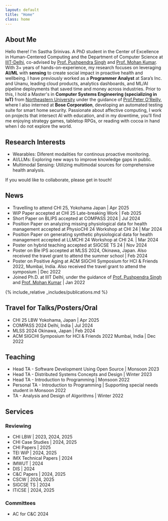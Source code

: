 ```yaml
---
layout: default
title: "Home"
class: home
---
```


## About Me

Hello there! I'm Sastha Srinivas. A PhD student in the Center of Excellence in Human-Centered Computing and the Department of Computer Science at [IIIT-Delhi](https://iiitd.ac.in/), co-advised by [Prof. Pushpendra Singh](https://www.iiitd.ac.in/pushpendra) and [Prof. Mohan Kumar](https://www.rit.edu/directory/mjkvcs-mohan-kumar). With 3+ years of hands-on-experience, my research focuses on leveraging **AI/ML** with **sensing** to create social impact in proactive health and wellbeing. I have previously worked as a **Programmer Analyst** at Sara’s Inc. and Unanu, leading cloud products, analytics dashboards, and ML/AI pipeline deployments that saved time and money across industries. Prior to this, I hold a Master's in **Computer Systems Engineering (specializing in IoT)** from [Northeastern University](https://catalog.northeastern.edu/graduate/engineering/multidisciplinary/cyber-physical-systems-ms/) under the guidance of [Prof.Peter O'Reilly](https://coe.northeastern.edu/people/oreilly-peter/), where I also interned at **Bose Corporation**, developing an automated testing suite for smart home security. Passionate about affective computing, I work on projects that intersect AI with education, and in my downtime, you’ll find me enjoying strategy games, tabletop RPGs, or reading with cocoa in hand when I do not explore the world.

## Research Interests
*   Wearables: Diferent modalities for continous proactive monitoring.
*   AI/LLMs: Exploring new ways to improve knowledge gaps in public.
*   Multimodal Sensing: Utilizing multimodal sources for comprehensive health analysis.

If you would like to collaborate, please get in touch!

## News
*   Travelling to attend CHI 25, Yokohama Japan | Apr 2025
*   WiP Paper accepted at CHI 25 Late-breaking Work | Feb 2025
*   Short Paper on BLIPS accepted at COMPASS 2024 | Jul 2024
*   Position Paper on analyzing missing physiological data for health management accepted at PhysioCHI 24 Workshop at CHI 24 | Mar 2024
*   Position Paper on generating synthetic physiological data for health management accepted at LLMCHI 24 Workshop at CHI 24. | Mar 2024
*   Poster on hybrid teaching accepted at SIGCSE TS 24 | Nov 2024
*   Poster on Ble IPS accepted at MLSS 2024, Okinawa, Japan. Also received the travel grant to attend the summer school | Feb 2024
*   Poster on Positive Aging at ACM SIGCHI Symposium for HCI & Friends 2022, Mumbai, India. Also received the travel grant to attend the symposium | Dec 2022
*   Joined Ph.D. at IIIT Delhi, under the guidance of [Prof. Pushpendra Singh](https://www.iiitd.ac.in/pushpendra) and [Prof. Mohan Kumar](https://www.rit.edu/directory/mjkvcs-mohan-kumar) | Jan 2022

{% include_relative _includes/publications.md %}

## Travel for Talks/Posters/Oral
*   CHI 25 LBW Yokohama, Japan | Apr 2025
*   COMPASS 2024 Delhi, India | Jul 2024
*   MLSS 2024 Okinawa, Japan | Feb 2024
*   ACM SIGCHI Symposium for HCI & Friends 2022 Mumbai, India | Dec 2022

## Teaching
*   Head TA - Software Development Using Open Source | Monsoon 2023
*   Head TA - Distributed Systems Concepts and Design | Winter 2023
*   Head TA - Introduction to Programming | Monsoon 2022
*   Personal TA - Introduction to Programming | Supporting special needs student in Monsoon 2022
*   TA - Analysis and Design of Algorithms | Winter 2022

## Services
  ### Reviewing
  *   CHI LBW | 2023, 2024, 2025
  *   CHI Case Studies | 2024, 2025
  *   CHI Papers | 2025
  *   TEI WiP | 2024, 2025
  *   IMX Technical Papers | 2024
  *   IMWUT | 2024
  *   DIS | 2024
  *   C&C Papers | 2024, 2025
  *   CSCW | 2024, 2025
  *   SIGCSE TS | 2024
  *   ITiCSE | 2024, 2025
  ### Committees
  *   AC for C&C 2024
